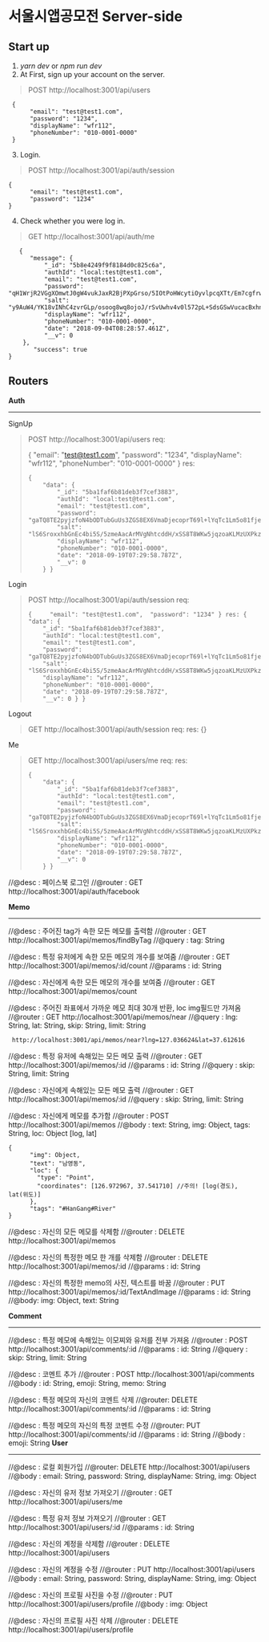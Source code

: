 
# 서울시앱공모전  Server-side 
## Start up
1. *yarn dev* or *npm run dev*
2. At First, sign up your account on the server.

> POST http://localhost:3001/api/users

     {
    	  "email": "test@test1.com",
    	  "password": "1234",
    	  "displayName": "wfr112",
    	  "phoneNumber": "010-0001-0000"
     }

3. Login.

>POST http://localhost:3001/api/auth/session

    {
          "email": "test@test1.com",
          "password": "1234"
    }
4. Check whether you were log in.
 >GET http://localhost:3001/api/auth/me

       {
          "message": {
              "_id": "5b8e4249f9f8184d0c825c6a",
              "authId": "local:test@test1.com",
              "email": "test@test1.com",
              "password": "qH1WrjR2VGgXOmwtJ0gW4vukJaxR2BjPXpGrso/5IOtPoHWcytiOyvlpcqXTt/Em7cgfrwkJ8HZMTjz2I+jVkY/yoFoMreU8D+q5if+3CziixwhoLi0kEcp9IKqb0ROsGz32GgnJpGctcXBX56G7J2aQlaM/R4eDoRi+hSf/Gws=",
              "salt": "y9AuW4/YK18vINhC4zvrGLp/osoog8wq8ojoJ/rSvUwhv4v0l572pL+SdsGSwVucacBxhnt73NPBsng24Hrq5g==",
              "displayName": "wfr112",
              "phoneNumber": "010-0001-0000",
              "date": "2018-09-04T08:28:57.461Z",
              "__v": 0
        },
           "success": true
    }

## Routers

**Auth**


----------


SignUp

>POST http://localhost:3001/api/users
> req:
> 
> { 	"email": "test@test1.com", 	"password": "1234", 	"displayName":
> "wfr112", 	"phoneNumber": "010-0001-0000" }
> res:
> 
>     {
>         "data": {
>             "_id": "5ba1faf6b81deb3f7cef3883",
>             "authId": "local:test@test1.com",
>             "email": "test@test1.com",
>             "password": "gaTQ8TE2pyjzfoN4bODTubGuUs3ZGS8EX6VmaDjecoprT69l+lYqTc1Lm5o81fjexjperiv/qEXHzhNChdZo93jpw1jIIPp87GBQutymkwhUnUtol2Mu3GOpU5CIVrz9slLNYtQQr0KRefBCyY4R8an9Jz0Y0gEjNMWD6DXTiys=",
>             "salt": "lS6SroxxhbGnEc4bi5S/5zmeAacArMVgNhtcddH/xSS8T8WKw5jqzoaKLMzUXPkzBkPkOGIIaZ56XLpcjSxJrw==",
>             "displayName": "wfr112",
>             "phoneNumber": "010-0001-0000",
>             "date": "2018-09-19T07:29:58.787Z",
>             "__v": 0
>         } }

Login

>POST http://localhost:3001/api/auth/session
> req:
> 
>     { 	"email": "test@test1.com",  "password": "1234" } res: { "data": {
>         "_id": "5ba1faf6b81deb3f7cef3883",
>         "authId": "local:test@test1.com",
>         "email": "test@test1.com",
>         "password": "gaTQ8TE2pyjzfoN4bODTubGuUs3ZGS8EX6VmaDjecoprT69l+lYqTc1Lm5o81fjexjperiv/qEXHzhNChdZo93jpw1jIIPp87GBQutymkwhUnUtol2Mu3GOpU5CIVrz9slLNYtQQr0KRefBCyY4R8an9Jz0Y0gEjNMWD6DXTiys=",
>         "salt": "lS6SroxxhbGnEc4bi5S/5zmeAacArMVgNhtcddH/xSS8T8WKw5jqzoaKLMzUXPkzBkPkOGIIaZ56XLpcjSxJrw==",
>         "displayName": "wfr112",
>         "phoneNumber": "010-0001-0000",
>         "date": "2018-09-19T07:29:58.787Z",
>         "__v": 0 } }

Logout

>GET http://localhost:3001/api/auth/session
>req: 
>res:  {}


Me

>GET http://localhost:3001/api/users/me
>req:
>res:
> 
>     {
>         "data": {
>             "_id": "5ba1faf6b81deb3f7cef3883",
>             "authId": "local:test@test1.com",
>             "email": "test@test1.com",
>             "password": "gaTQ8TE2pyjzfoN4bODTubGuUs3ZGS8EX6VmaDjecoprT69l+lYqTc1Lm5o81fjexjperiv/qEXHzhNChdZo93jpw1jIIPp87GBQutymkwhUnUtol2Mu3GOpU5CIVrz9slLNYtQQr0KRefBCyY4R8an9Jz0Y0gEjNMWD6DXTiys=",
>             "salt": "lS6SroxxhbGnEc4bi5S/5zmeAacArMVgNhtcddH/xSS8T8WKw5jqzoaKLMzUXPkzBkPkOGIIaZ56XLpcjSxJrw==",
>             "displayName": "wfr112",
>             "phoneNumber": "010-0001-0000",
>             "date": "2018-09-19T07:29:58.787Z",
>             "__v": 0
>         } }

//@desc : 페이스북 로그인
 //@router : GET http://localhost:3001/api/auth/facebook
 
**Memo**

----------
  //@desc : 주어진 tag가 속한 모든 메모를 출력함
  //@router : GET http://localhost:3001/api/memos/findByTag
  //@query : tag: String

  //@desc : 특정 유저에게 속한 모든 메모의 개수를 보여줌
  //@router : GET http://localhost:3001/api/memos/:id/count
  //@params : id: String
	
  //@desc : 자신에게 속한 모든 메모의 개수를 보여줌
  //@router : GET http://localhost:3001/api/memos/count

  //@desc : 주어진 좌표에서 가까운 메모 최대 30개 반환, loc img필드만 가져옴
  //@router : GET http://localhost:3001/api/memos/near
  //@query : lng: String, lat: String, skip: String, limit: String
  

     http://localhost:3001/api/memos/near?lng=127.036624&lat=37.612616

  
  //@desc : 특정 유저에 속해있는 모든 메모 출력
  //@router : GET http://localhost:3001/api/memos/:id
  //@params : id: String
  //@query : skip: String, limit: String

  //@desc : 자신에게 속해있는 모든 메모 출력
  //@router : GET http://localhost:3001/api/memos/:id
  //@query : skip: String, limit: String

  //@desc : 자신에게 메모를 추가함
  //@router : POST http://localhost:3001/api/memos
  //@body : text: String, img: Object, tags: String, loc: Object [log, lat]

    {
          "img": Object,
          "text": "남영동",
          "loc": {
          	"type": "Point",
            "coordinates": [126.972967, 37.541710] //주의! [log(경도), lat(위도)]
          },
          "tags": "#HanGang#River"	
    }

  //@desc : 자신의 모든 메모를 삭제함
  //@router : DELETE http://localhost:3001/api/memos

  //@desc : 자신의 특정한 메모 한 개를 삭제함
  //@router : DELETE http://localhost:3001/api/memos/:id
  //@params : id: String

  //@desc : 자신의 특정한 memo의 사진, 텍스트를 바꿈
  //@router : PUT http://localhost:3001/api/memos/:id/TextAndImage
  //@params : id: String
  //@body: img: Object, text: String


**Comment**

----------
//@desc : 특정 메모에 속해있는 이모찌와 유저를 전부 가져옴
//@router : POST http://localhost:3001/api/comments/:id
//@params : id: String
//@query : skip: String, limit: String
	
//@desc : 코멘트 추가
//@router : POST http://localhost:3001/api/comments
//@body : id: String, emoji: String, memo: String

//@desc : 특정 메모의 자신의 코멘트 삭제
//@router: DELETE http://localhost:3001/api/comments/:id
//@params : id: String

//@desc : 특정 메모의 자신의 특정 코멘트 수정
//@router: PUT http://localhost:3001/api/comments/:id
//@params : id: String
//@body : emoji: String
**User**

----------
//@desc : 로컬 회원가입
//@router: DELETE http://localhost:3001/api/users
//@body : email: String, password: String, displayName: String, img: Object

//@desc : 자신의 유저 정보 가져오기
//@router : GET http://localhost:3001/api/users/me

//@desc : 특정 유저 정보 가져오기
//@router : GET http://localhost:3001/api/users/:id
//@params : id: String

//@desc : 자신의 계정을 삭제함
//@router : DELETE http://localhost:3001/api/users

//@desc : 자신의 계정을 수정
//@router : PUT http://localhost:3001/api/users
//@body : email: String, password: String, displayName: String, img: Object

//@desc : 자신의 프로필 사진을 수정
//@router : PUT http://localhost:3001/api/users/profile
//@body : img: Object

//@desc : 자신의 프로필 사진 삭제
//@router : DELETE http://localhost:3001/api/users/profile
